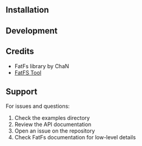 ## Installation


## Development


## Credits

- FatFs library by ChaN 
- [FatFS Tool](https://elm-chan.org/fsw/ff/)
## Support

For issues and questions:

1. Check the examples directory
2. Review the API documentation
3. Open an issue on the repository
4. Check FatFs documentation for low-level details
